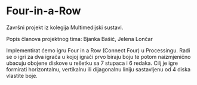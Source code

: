 # Four-in-a-Row

Završni projekt iz kolegija Multimedijski sustavi.

Popis članova projektnog tima: Bjanka Bašić, Jelena Lončar

Implementirat ćemo igru Four in a Row (Connect Four) u Processingu.
Radi se o igri za dva igrača u kojoj igrači prvo biraju boju te potom naizmjenično ubacuju obojene diskove u rešetku sa 7 stupaca i 6 redaka. Cilj je igre formirati horizontalnu, vertikalnu ili dijagonalnu liniju sastavljenu od 4 diska vlastite boje.
